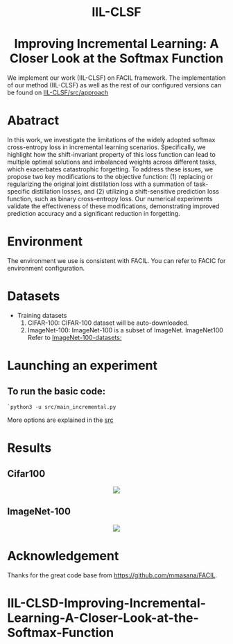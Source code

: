 <div align="center">

# IIL-CLSF

# Improving Incremental Learning: A Closer Look at the Softmax Function

</div>



We implement our work (IIL-CLSF) on FACIL framework. The implementation of our method (IIL-CLSF) as well as the rest of our configured versions can be found on [IIL-CLSF/src/approach](https://github.com/Zhangjl128/IIL-CLSF/tree/master/src/approach)

# Abatract

In this work, we investigate the limitations of the widely adopted softmax cross-entropy loss in incremental learning scenarios. Specifically, we highlight how the shift-invariant property of this loss function can lead to multiple optimal solutions and imbalanced weights across different tasks, which exacerbates catastrophic forgetting. To address these issues, we propose two key modifications to the objective function: (1) replacing or regularizing the original joint distillation loss with a summation of task-specific distillation losses, and (2) utilizing a shift-sensitive prediction loss function, such as binary cross-entropy loss. Our numerical experiments validate the effectiveness of these modifications, demonstrating improved prediction accuracy and a significant reduction in forgetting.

# Environment

The environment we use is consistent with FACIL. You can refer to FACIC for environment configuration.

# Datasets

- Training datasets
  1. CIFAR-100: 
     CIFAR-100 dataset will be auto-downloaded.
  2. ImageNet-100:
     ImageNet-100 is a subset of ImageNet. ImageNet100 Refer to [ImageNet-100-datasets: ](https://github.com/TerryLoveMl/ImageNet-100-datasets)

# Launching an experiment

## To run the basic code:
```
`python3 -u src/main_incremental.py
```

More options are explained in the [src](https://github.com/Zhangjl128/IIL-CLSF/tree/master/src)

# Results

## Cifar100



<div align=center>
<img src="https://github.com/Zhangjl128/IIL-CLSF/blob/master/pictures/cifar-100.jpg" > 
</div>

## ImageNet-100



<div align=center>
<img src="https://github.com/Zhangjl128/IIL-CLSF/blob/master/pictures/imagenet-100.jpg" > 
</div>

# Acknowledgement

Thanks for the great code base from https://github.com/mmasana/FACIL.



# IIL-CLSD-Improving-Incremental-Learning-A-Closer-Look-at-the-Softmax-Function
